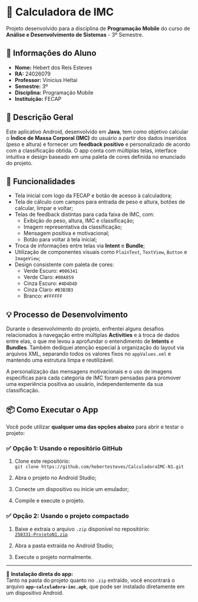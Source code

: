 # 📱 Calculadora de IMC

Projeto desenvolvido para a disciplina de **Programação Mobile** do curso de **Análise e Desenvolvimento de Sistemas** - 3º Semestre.

## 👤 Informações do Aluno

- **Nome:** Hebert dos Reis Esteves  
- **RA:** 24026079  
- **Professor:** Vinicius Heltai  
- **Semestre:** 3º  
- **Disciplina:** Programação Mobile  
- **Instituição:** FECAP

## 🧾 Descrição Geral

Este aplicativo Android, desenvolvido em **Java**, tem como objetivo calcular o **Índice de Massa Corporal (IMC)** do usuário a partir dos dados inseridos (peso e altura) e fornecer um **feedback positivo** e personalizado de acordo com a classificação obtida. O app conta com múltiplas telas, interface intuitiva e design baseado em uma paleta de cores definida no enunciado do projeto.

## 🚀 Funcionalidades

- Tela inicial com logo da FECAP e botão de acesso à calculadora;
- Tela de cálculo com campos para entrada de peso e altura, botões de calcular, limpar e voltar;
- Telas de feedback distintas para cada faixa de IMC, com:
  - Exibição do peso, altura, IMC e classificação;
  - Imagem representativa da classificação;
  - Mensagem positiva e motivacional;
  - Botão para voltar à tela inicial;
- Troca de informações entre telas via **Intent** e **Bundle**;
- Utilização de componentes visuais como `PlainText`, `TextView`, `Button` e `ImageView`;
- Design consistente com paleta de cores:
  - Verde Escuro: `#006341`
  - Verde Claro: `#00A859`
  - Cinza Escuro: `#4D4D4D`
  - Cinza Claro: `#B3B3B3`
  - Branco: `#FFFFFF`

## 💡 Processo de Desenvolvimento

Durante o desenvolvimento do projeto, enfrentei alguns desafios relacionados à navegação entre múltiplas **Activities** e à troca de dados entre elas, o que me levou a aprofundar o entendimento de **Intents** e **Bundles**. Também dediquei atenção especial à organização do layout via arquivos XML, separando todos os valores fixos no `appValues.xml` e mantendo uma estrutura limpa e reutilizável.

A personalização das mensagens motivacionais e o uso de imagens específicas para cada categoria de IMC foram pensadas para promover uma experiência positiva ao usuário, independentemente da sua classificação.

## 📦 Como Executar o App

Você pode utilizar **qualquer uma das opções abaixo** para abrir e testar o projeto:

### ✅ Opção 1: Usando o repositório GitHub

1. Clone este repositório:  
   `git clone https://github.com/hebertesteves/CalculadoraIMC-N1.git`

2. Abra o projeto no Android Studio;

3. Conecte um dispositivo ou inicie um emulador;

4. Compile e execute o projeto.

### ✅ Opção 2: Usando o projeto compactado

1. Baixe e extraia o arquivo `.zip` disponível no repositório:  
   [`250331-ProjetoN1.zip`](https://github.com/hebertesteves/CalculadoraIMC-N1/blob/main/250331-ProjetoN1.zip)

2. Abra a pasta extraída no Android Studio;

3. Execute o projeto normalmente.

---

📲 **Instalação direta do app:**  
Tanto na pasta do projeto quanto no `.zip` extraído, você encontrará o arquivo **`app-calculadora-imc.apk`**, que pode ser instalado diretamente em um dispositivo Android.

